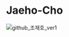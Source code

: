 # Jaeho-Cho

![github_조재호_ver1](https://user-images.githubusercontent.com/29723695/135609760-84938252-a3c0-462c-b58a-6b9657be67f3.png)
